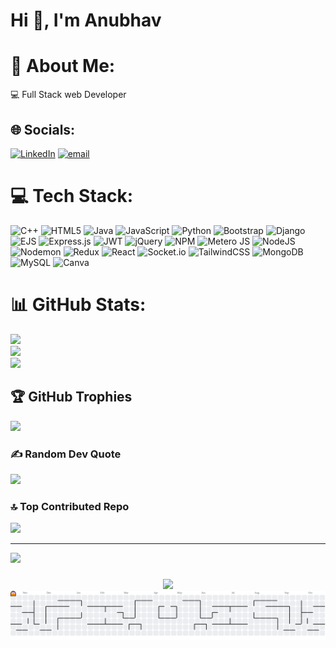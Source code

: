 # Hi 👋, I'm Anubhav

# 💫 About Me:
💻 Full Stack web Developer


## 🌐 Socials:
[![LinkedIn](https://img.shields.io/badge/LinkedIn-%230077B5.svg?logo=linkedin&logoColor=white)](https://linkedin.com/in/https://www.linkedin.com/in/anubhav-pandey-21b5442a3/) [![email](https://img.shields.io/badge/Email-D14836?logo=gmail&logoColor=white)](mailto:anubhav04p@gmail.com) 

# 💻 Tech Stack:
![C++](https://img.shields.io/badge/c++-%2300599C.svg?style=for-the-badge&logo=c%2B%2B&logoColor=white) ![HTML5](https://img.shields.io/badge/html5-%23E34F26.svg?style=for-the-badge&logo=html5&logoColor=white) ![Java](https://img.shields.io/badge/java-%23ED8B00.svg?style=for-the-badge&logo=openjdk&logoColor=white) ![JavaScript](https://img.shields.io/badge/javascript-%23323330.svg?style=for-the-badge&logo=javascript&logoColor=%23F7DF1E) ![Python](https://img.shields.io/badge/python-3670A0?style=for-the-badge&logo=python&logoColor=ffdd54) ![Bootstrap](https://img.shields.io/badge/bootstrap-%238511FA.svg?style=for-the-badge&logo=bootstrap&logoColor=white) ![Django](https://img.shields.io/badge/django-%23092E20.svg?style=for-the-badge&logo=django&logoColor=white) ![EJS](https://img.shields.io/badge/ejs-%23B4CA65.svg?style=for-the-badge&logo=ejs&logoColor=black) ![Express.js](https://img.shields.io/badge/express.js-%23404d59.svg?style=for-the-badge&logo=express&logoColor=%2361DAFB) ![JWT](https://img.shields.io/badge/JWT-black?style=for-the-badge&logo=JSON%20web%20tokens) ![jQuery](https://img.shields.io/badge/jquery-%230769AD.svg?style=for-the-badge&logo=jquery&logoColor=white) ![NPM](https://img.shields.io/badge/NPM-%23CB3837.svg?style=for-the-badge&logo=npm&logoColor=white) ![Metero JS](https://img.shields.io/badge/meteorjs-%23d74c4c.svg?style=for-the-badge&logo=meteor&logoColor=white) ![NodeJS](https://img.shields.io/badge/node.js-6DA55F?style=for-the-badge&logo=node.js&logoColor=white) ![Nodemon](https://img.shields.io/badge/NODEMON-%23323330.svg?style=for-the-badge&logo=nodemon&logoColor=%BBDEAD) ![Redux](https://img.shields.io/badge/redux-%23593d88.svg?style=for-the-badge&logo=redux&logoColor=white) ![React](https://img.shields.io/badge/react-%2320232a.svg?style=for-the-badge&logo=react&logoColor=%2361DAFB) ![Socket.io](https://img.shields.io/badge/Socket.io-black?style=for-the-badge&logo=socket.io&badgeColor=010101) ![TailwindCSS](https://img.shields.io/badge/tailwindcss-%2338B2AC.svg?style=for-the-badge&logo=tailwind-css&logoColor=white) ![MongoDB](https://img.shields.io/badge/MongoDB-%234ea94b.svg?style=for-the-badge&logo=mongodb&logoColor=white) ![MySQL](https://img.shields.io/badge/mysql-4479A1.svg?style=for-the-badge&logo=mysql&logoColor=white) ![Canva](https://img.shields.io/badge/Canva-%2300C4CC.svg?style=for-the-badge&logo=Canva&logoColor=white)
# 📊 GitHub Stats:
![](https://github-readme-stats.vercel.app/api?username=Anubhav-pandey004&theme=radical&hide_border=false&include_all_commits=true&count_private=false)<br/>
![](https://nirzak-streak-stats.vercel.app/?user=Anubhav-pandey004&theme=radical&hide_border=false)<br/>
![](https://github-readme-stats.vercel.app/api/top-langs/?username=Anubhav-pandey004&theme=radical&hide_border=false&include_all_commits=true&count_private=false&layout=compact)

## 🏆 GitHub Trophies
![](https://github-profile-trophy.vercel.app/?username=Anubhav-pandey004&theme=radical&no-frame=false&no-bg=false&margin-w=4)

### ✍️ Random Dev Quote
![](https://quotes-github-readme.vercel.app/api?type=horizontal&theme=radical)

### 🔝 Top Contributed Repo
![](https://github-contributor-stats.vercel.app/api?username=Anubhav-pandey004&limit=5&theme=radical&combine_all_yearly_contributions=true)

---
[![](https://visitcount.itsvg.in/api?id=Anubhav-pandey004&icon=2&color=0)](https://visitcount.itsvg.in)


###



<div align="center">
  <img src="https://visitor-badge.laobi.icu/badge?page_id=Anubhav-pandey004.Anubhav-pandey004&"  />
</div>
<picture>
  <source media="(prefers-color-scheme: dark)" srcset="https://raw.githubusercontent.com/Anubhav-pandey004/Anubhav-pandey004/output/pacman-contribution-graph-dark.svg">
  <source media="(prefers-color-scheme: light)" srcset="https://raw.githubusercontent.com/Anubhav-pandey004/Anubhav-pandey004/output/pacman-contribution-graph.svg">
  <img alt="pacman contribution graph" src="https://raw.githubusercontent.com/Anubhav-pandey004/Anubhav-pandey004/output/pacman-contribution-graph.svg">
</picture>


<!-- Proudly created with GPRM ( https://gprm.itsvg.in ) -->
